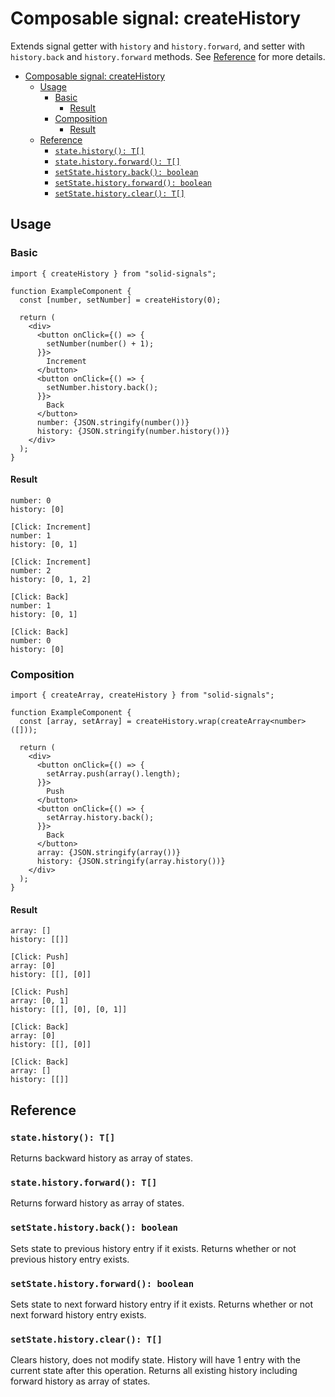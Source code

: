 # Composable signal: createHistory

Extends signal getter with `history` and `history.forward`, and setter with `history.back` and `history.forward` methods. See [Reference](#reference) for more details.

- [Composable signal: createHistory](#composable-signal-createhistory)
  - [Usage](#usage)
    - [Basic](#basic)
      - [Result](#result)
    - [Composition](#composition)
      - [Result](#result-1)
  - [Reference](#reference)
    - [`state.history(): T[]`](#statehistory-t)
    - [`state.history.forward(): T[]`](#statehistoryforward-t)
    - [`setState.history.back(): boolean`](#setstatehistoryback-boolean)
    - [`setState.history.forward(): boolean`](#setstatehistoryforward-boolean)
    - [`setState.history.clear(): T[]`](#setstatehistoryclear-t)

## Usage

### Basic

```tsx
import { createHistory } from "solid-signals";

function ExampleComponent {
  const [number, setNumber] = createHistory(0);

  return (
    <div>
      <button onClick={() => {
        setNumber(number() + 1);
      }}>
        Increment
      </button>
      <button onClick={() => {
        setNumber.history.back();
      }}>
        Back
      </button>
      number: {JSON.stringify(number())}
      history: {JSON.stringify(number.history())}
    </div>
  );
}
```

#### Result

```
number: 0
history: [0]

[Click: Increment]
number: 1
history: [0, 1]

[Click: Increment]
number: 2
history: [0, 1, 2]

[Click: Back]
number: 1
history: [0, 1]

[Click: Back]
number: 0
history: [0]
```

### Composition

```tsx
import { createArray, createHistory } from "solid-signals";

function ExampleComponent {
  const [array, setArray] = createHistory.wrap(createArray<number>([]));

  return (
    <div>
      <button onClick={() => {
        setArray.push(array().length);
      }}>
        Push
      </button>
      <button onClick={() => {
        setArray.history.back();
      }}>
        Back
      </button>
      array: {JSON.stringify(array())}
      history: {JSON.stringify(array.history())}
    </div>
  );
}
```

#### Result

```
array: []
history: [[]]

[Click: Push]
array: [0]
history: [[], [0]]

[Click: Push]
array: [0, 1]
history: [[], [0], [0, 1]]

[Click: Back]
array: [0]
history: [[], [0]]

[Click: Back]
array: []
history: [[]]
```

## Reference

### `state.history(): T[]`

Returns backward history as array of states.

### `state.history.forward(): T[]`

Returns forward history as array of states.

### `setState.history.back(): boolean`

Sets state to previous history entry if it exists. Returns whether or not previous history entry exists.

### `setState.history.forward(): boolean`

Sets state to next forward history entry if it exists. Returns whether or not next forward history entry exists.

### `setState.history.clear(): T[]`

Clears history, does not modify state. History will have 1 entry with the current state after this operation. Returns all existing history including forward history as array of states.

